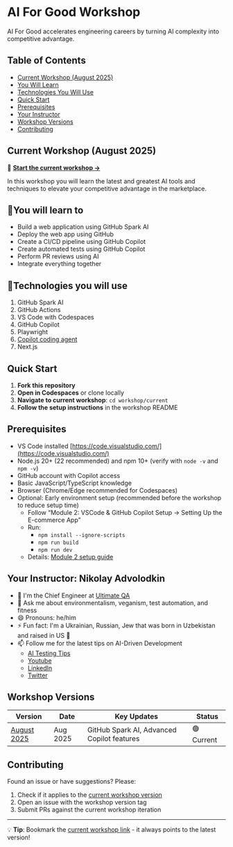 # AI For Good Workshop

AI For Good accelerates engineering careers by turning AI complexity into competitive advantage.

## Table of Contents
- [Current Workshop (August 2025)](#current-workshop-august-2025)
- [You Will Learn](#you-will-learn-to)
- [Technologies You Will Use](#technologies-you-will-use)
- [Quick Start](#quick-start)
- [Prerequisites](#prerequisites)
- [Your Instructor](#your-instructor-nikolay-advolodkin)
- [Workshop Versions](#workshop-versions)
- [Contributing](#contributing)

## Current Workshop (August 2025)

🚀 **[Start the current workshop →](./workshop/current/README.md)**

In this workshop you will learn the latest and greatest AI tools and techniques to elevate your competitive advantage in the marketplace.

## 🧠You will learn to

- Build a web application using GitHub Spark AI
- Deploy the web app using GitHub
- Create a CI/CD pipeline using GitHub Copilot
- Create automated tests using GitHub Copilot
- Perform PR reviews using AI
- Integrate everything together

## 🔧Technologies you will use

1. GitHub Spark AI
2. GitHub Actions
3. VS Code with Codespaces
4. GitHub Copilot
5. Playwright
6. [Copilot coding agent](https://docs.github.com/en/enterprise-cloud@latest/copilot/concepts/coding-agent/coding-agent)
7. Next.js

## Quick Start

1. **Fork this repository**
2. **Open in Codespaces** or clone locally
3. **Navigate to current workshop**: `cd workshop/current`
4. **Follow the setup instructions** in the workshop README

## Prerequisites

- VS Code installed [https://code.visualstudio.com/](https://code.visualstudio.com/)
- Node.js 20+ (22 recommended) and npm 10+ (verify with `node -v` and `npm -v`)
- GitHub account with Copilot access
- Basic JavaScript/TypeScript knowledge
- Browser (Chrome/Edge recommended for Codespaces)
- Optional: Early environment setup (recommended before the workshop to reduce setup time)
  - Follow “Module 2: VSCode & GitHub Copilot Setup → Setting Up the E-commerce App”
  - Run:
    - `npm install --ignore-scripts`
    - `npm run build`
    - `npm run dev`
  - Details: [Module 2 setup guide](./workshop/2025-august/docs/02-VSCODE-COPILOT.md#setting-up-the-e-commerce-app)

## Your Instructor: Nikolay Advolodkin

<!-- Profile photo will be added later - see graphics/README.md -->

- 🔭 I'm the Chief Engineer at [Ultimate QA](https://ultimateqa.com/consulting)
- 💬 Ask me about environmentalism, veganism, test automation, and fitness
- 😄 Pronouns: he/him
- ⚡ Fun fact: I'm a Ukrainian, Russian, Jew that was born in Uzbekistan and raised in US 🤯
- 📫 Follow me for the latest tips on AI-Driven Development
  - [AI Testing Tips](https://ultimateqa.ck.page/ai-testing-tips)
  - [Youtube](https://www.youtube.com/ultimateqa?sub_confirmation=1)
  - [LinkedIn](https://www.linkedin.com/in/nikolayadvolodkin/)
  - [Twitter](https://twitter.com/intent/follow?screen_name=nikolay_a00)

## Workshop Versions

| Version                                | Date     | Key Updates                                | Status     |
| -------------------------------------- | -------- | ------------------------------------------ | ---------- |
| [August 2025](./workshop/2025-august/) | Aug 2025 | GitHub Spark AI, Advanced Copilot features | 🟢 Current |

## Contributing

Found an issue or have suggestions? Please:

1. Check if it applies to the [current workshop version](./workshop/current/)
2. Open an issue with the workshop version tag
3. Submit PRs against the current workshop iteration

---

💡 **Tip**: Bookmark the [current workshop link](./workshop/current/) - it always points to the latest version!
